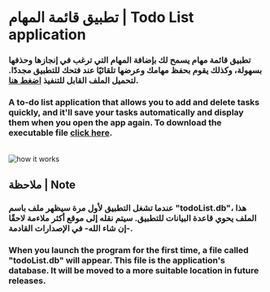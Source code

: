 # تطبيق قائمة المهام | Todo List application
### تطبيق قائمة مهام يسمح لك بإضافة المهام التي ترغب في إنجازها وحذفها بسهولة، وكذلك يقوم بحفظ مهامك وعرضها تلقائيًا عند فتحك للتطبيق مجددًا. لتحميل الملف القابل للتنفيذ [اضغط هنا](https://github.com/iWaheeb/Todo-List/releases).
### A to-do list application that allows you to add and delete tasks quickly, and it'll save your tasks automatically and display them when you open the app again. To download the executable file [click here](https://github.com/iWaheeb/Todo-List/releases).
<br>![how it works](https://github.com/iWaheeb/Todo-List/assets/112832434/f772ccb0-ab0e-4937-896c-97c87ed91400)
## ملاحظة | Note
### عندما تشغل التطبيق لأول مرة سيظهر ملف باسم "todoList.db"، هذا الملف يحوي قاعدة البيانات للتطبيق. سيتم نقله إلى موقع أكثر ملاءمة لاحقًا -إن شاء الله- في الإصدارات القادمة.
### When you launch the program for the first time, a file called "todoList.db" will appear. This file is the application's database. It will be moved to a more suitable location in future releases.

